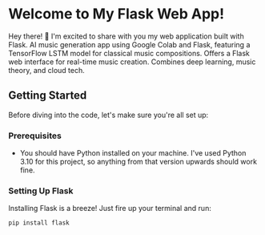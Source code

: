 # Welcome to My Flask Web App!

Hey there! 👋 I'm excited to share with you my web application built with Flask. 
AI music generation app using Google Colab and Flask, featuring a TensorFlow LSTM model for classical music compositions. 
Offers a Flask web interface for real-time music creation. Combines deep learning, music theory, and cloud tech.

## Getting Started

Before diving into the code, let's make sure you're all set up:

### Prerequisites

- You should have Python installed on your machine. I've used Python 3.10 for this project, so anything from that version upwards should work fine.

### Setting Up Flask

Installing Flask is a breeze! Just fire up your terminal and run:

```bash
pip install flask
